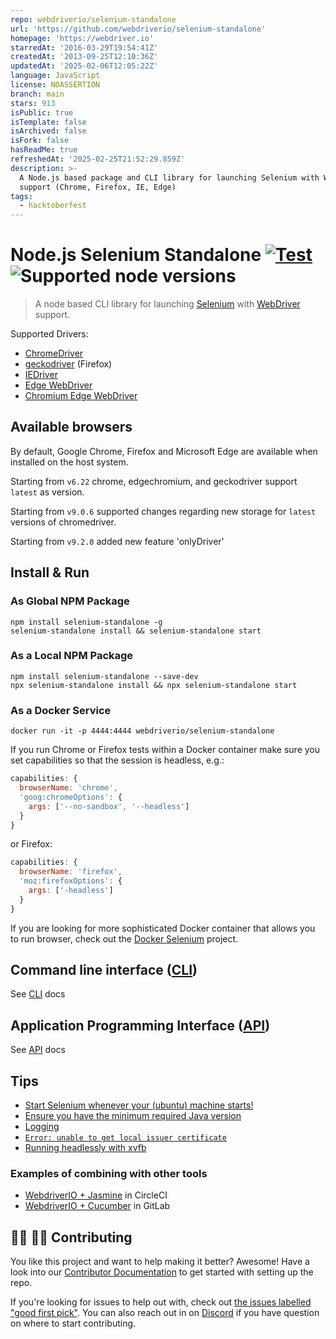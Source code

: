 ```yaml
---
repo: webdriverio/selenium-standalone
url: 'https://github.com/webdriverio/selenium-standalone'
homepage: 'https://webdriver.io'
starredAt: '2016-03-29T19:54:41Z'
createdAt: '2013-09-25T12:10:36Z'
updatedAt: '2025-02-06T12:05:22Z'
language: JavaScript
license: NOASSERTION
branch: main
stars: 913
isPublic: true
isTemplate: false
isArchived: false
isFork: false
hasReadMe: true
refreshedAt: '2025-02-25T21:52:29.859Z'
description: >-
  A Node.js based package and CLI library for launching Selenium with WebDrivers
  support (Chrome, Firefox, IE, Edge)
tags:
  - hacktoberfest
---
```


Node.js Selenium Standalone [![Test](https://github.com/webdriverio/selenium-standalone/actions/workflows/test.yml/badge.svg?branch=main&event=push)](https://github.com/webdriverio/selenium-standalone/actions/workflows/test.yml) ![Supported node versions](https://img.shields.io/badge/node-%2014%2C%2016%2C%2018%2C%2020-green)
===========================

> A node based CLI library for launching [Selenium](http://www.seleniumhq.org/download/) with [WebDriver](https://w3c.github.io/webdriver/) support.

Supported Drivers:

 * [ChromeDriver](https://github.com/SeleniumHQ/selenium/wiki/ChromeDriver)
 * [geckodriver](https://github.com/mozilla/geckodriver/releases) (Firefox)
 * [IEDriver](https://github.com/SeleniumHQ/selenium/wiki/InternetExplorerDriver)
 * [Edge WebDriver](https://developer.microsoft.com/en-us/microsoft-edge/tools/webdriver/#downloads)
 * [Chromium Edge WebDriver](https://developer.microsoft.com/en-us/microsoft-edge/tools/webdriver/#downloads)

## Available browsers

By default, Google Chrome, Firefox and Microsoft Edge are available when installed on the host system.

Starting from `v6.22` chrome, edgechromium, and geckodriver support `latest` as version.

Starting from `v9.0.6` supported changes regarding new storage for `latest` versions of chromedriver.

Starting from `v9.2.0` added new feature 'onlyDriver'

## Install & Run

### As Global NPM Package

```shell
npm install selenium-standalone -g
selenium-standalone install && selenium-standalone start
```

### As a Local NPM Package

```shell
npm install selenium-standalone --save-dev
npx selenium-standalone install && npx selenium-standalone start
```

### As a Docker Service

```shell
docker run -it -p 4444:4444 webdriverio/selenium-standalone
```

If you run Chrome or Firefox tests within a Docker container make sure you set capabilities so that the session is headless, e.g.:

```js
capabilities: {
  browserName: 'chrome',
  'goog:chromeOptions': {
    args: ['--no-sandbox', '--headless']
  }
}
```

or Firefox:

```js
capabilities: {
  browserName: 'firefox',
  'moz:firefoxOptions': {
    args: ['-headless']
  }
}
```

If you are looking for more sophisticated Docker container that allows you to run browser, check out the [Docker Selenium](https://github.com/SeleniumHQ/docker-selenium) project.

## Command line interface ([CLI](./docs/CLI.md))

See [CLI](./docs/CLI.md) docs

## Application Programming Interface ([API](./docs/API.md))

See [API](./docs/API.md) docs

## Tips

- [Start Selenium whenever your (ubuntu) machine starts!](./docs/run-when-system-starts.md)
- [Ensure you have the minimum required Java version](./docs/java-versions.md)
- [Logging](./docs/logging.md)
- [`Error: unable to get local issuer certificate`](./docs/issuer-cerificate.md)
- [Running headlessly with xvfb](./docs/xvfb.md)

### Examples of combining with other tools

- [WebdriverIO + Jasmine](https://github.com/mgrybyk/wdio-jasmine-boilerplate) in CircleCI
- [WebdriverIO + Cucumber](https://gitlab.com/bar_foo/wdio-cucumber-typescript) in GitLab

## :woman_technologist: :man_technologist: Contributing

You like this project and want to help making it better? Awesome! Have a look into our [Contributor Documentation](CONTRIBUTING.md) to get started with setting up the repo.

If you're looking for issues to help out with, check out [the issues labelled "good first pick"](https://github.com/webdriverio/selenium-standalone/issues?q=is%3Aopen+is%3Aissue+label%3A"good+first+pick"). You can also reach out in on [Discord](https://discord.webdriver.io) if you have question on where to start contributing.
